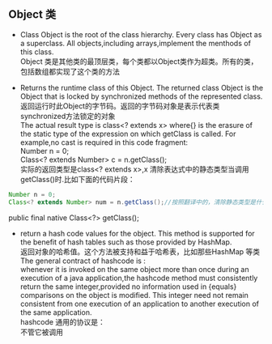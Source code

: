 ## Object 类
  
- Class Object is the root of the class hierarchy. Every class has Object 
as a superclass. All objects,including arrays,implement the menthods of this class.  
Object 类是其他类的最顶层类，每个类都以Object类作为超类。所有的类，包括数组都实现了这个类的方法  
  
- Returns the runtime class of this Object. The returned class Object is the Object that is locked by synchronized methods of the represented class.  
返回运行时此Object的字节码。返回的字节码对象是表示代表类synchronized方法锁定的对象  
The actual result type is class<? extends x> where{<x>} is the erasure of the static type of the expression on which getClass is called. For example,no cast is required in this code fragment:  
Number n = 0;  
Class<? extends Number> c = n.getClass();  
实际的返回类型是class<? extends x>,x 清除表达式中的静态类型当调用getClass()时.比如下面的代码片段：  
```java  
Number n = 0;
Class<? extends Number> num = n.getClass();//按照翻译中的，清除静态类型是什么鬼？
```  
public final native Class<?> getClass();  

- return a hash code values for the object. This method is supported for the benefit of hash tables such as those provided by HashMap.  
返回对象的哈希值。这个方法被支持和益于哈希表，比如那些HashMap 等类  
The general contract of hashcode is :  
whenever it is invoked on the same object more than once during an execution of a java application,the hashcode method must consistently return the same integer,provided no information used in {equals} comparisons on the object is modified. This integer need not remain consistent from one execution of an application to another execution of the same application.  
hashcode 通用的协议是：  
不管它被调用
